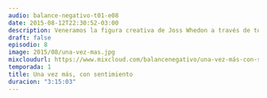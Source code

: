 ```yaml
---
audio: balance-negativo-t01-e08
date: 2015-08-12T22:30:52-03:00
description: Veneramos la figura creativa de Joss Whedon a través de toda su obra, donde marcamos sus luces y sombras. Un podcast maratónico para que quede en el mejor recuerdo. Y sí, con mucho sentimiento.
draft: false
episodio: 8
image: 2015/08/una-vez-mas.jpg
mixcloudurl: https://www.mixcloud.com/balancenegativo/una-vez-más-con-sentimiento-balance-negativo-t01-e08/
temporada: 1
title: Una vez más, con sentimiento
duracion: "3:15:03"
---
```


